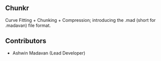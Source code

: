 ## Chunkr
Curve Fitting + Chunking + Compression; introducing the .mad (short for .madavan) file format.

## Contributors
- Ashwin Madavan (Lead Developer)